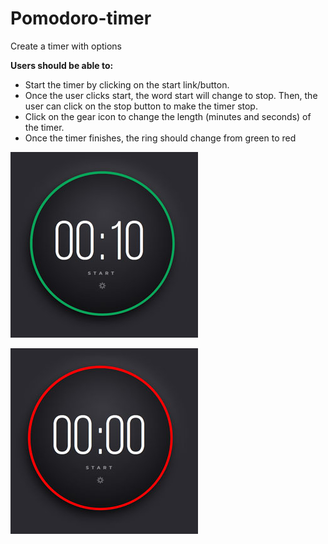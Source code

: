 # Pomodoro-timer
Create a timer with options

**Users should be able to:**

- Start the timer by clicking on the start link/button.
- Once the user clicks start, the word start will change to stop. Then, the user can click on the stop button to make the timer stop.
- Click on the gear icon to change the length (minutes and seconds) of the timer.
- Once the timer finishes, the ring should change from green to red

![Pomodoro-timer screen](https://github.com/bonjwa1337/Pomodoro-timer/blob/main/timer.jpg)

![Timer stop](https://github.com/bonjwa1337/Pomodoro-timer/blob/main/timerend.jpg)
